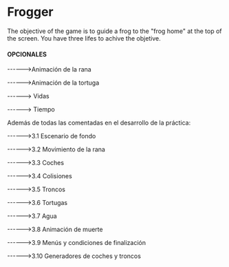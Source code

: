 # Frogger
The objective of the game is to guide a frog to the "frog home" at the top of the screen. You have three lifes to achive the objetive.
#### OPCIONALES

------>Animación de la rana

------>Animación de la tortuga

------> Vidas

------> Tiempo

Además de todas las comentadas en el desarrollo de la práctica:

------>3.1 Escenario de fondo

------>3.2 Movimiento de la rana

------>3.3 Coches

------>3.4 Colisiones

------>3.5 Troncos

------>3.6 Tortugas

------>3.7 Agua

------>3.8 Animación de muerte

------>3.9 Menús y condiciones de finalización

------>3.10 Generadores de coches y troncos
